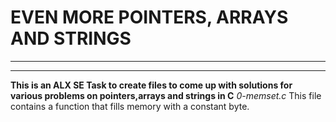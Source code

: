 # EVEN MORE POINTERS, ARRAYS AND STRINGS
---
---
**This is an ALX SE Task to create files to come up with solutions for various problems on pointers,arrays and strings in C**
*0-memset.c*
This file contains a function that fills memory with a constant byte. 
